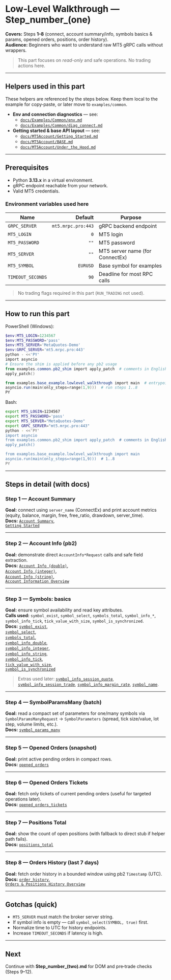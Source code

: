 # Low‑Level Walkthrough — Step_number_(one)
**Covers:** Steps **1–8** (connect, account summary/info, symbols basics & params, opened orders, positions, order history).  
**Audience:** Beginners who want to understand raw MT5 gRPC calls without wrappers.

> This part focuses on *read-only* and safe operations. No trading actions here.

---

## Helpers used in this part
These helpers are referenced by the steps below. Keep them local to the example for copy‑paste, or later move to `examples/common`.

- **Env and connection diagnostics** — see:  
  - [`docs/Examples/Common/env.md`](docs/Examples/Common/env.md)  
  - [`docs/Examples/Common/diag_connect.md`](docs/Examples/Common/diag_connect.md)
- **Getting started & base API layout** — see:  
  - [`docs/MT5Account/Getting_Started.md`](docs/MT5Account/Getting_Started.md)  
  - [`docs/MT5Account/BASE.md`](docs/MT5Account/BASE.md)  
  - [`docs/MT5Account/Under_the_Hood.md`](docs/MT5Account/Under_the_Hood.md)

---

## Prerequisites
- Python **3.13.x** in a virtual environment.
- gRPC endpoint reachable from your network.
- Valid MT5 credentials.

### Environment variables used here
| Name | Default | Purpose |
|---|---:|---|
| `GRPC_SERVER` | `mt5.mrpc.pro:443` | gRPC backend endpoint |
| `MT5_LOGIN` | `0` | MT5 login |
| `MT5_PASSWORD` | `""` | MT5 password |
| `MT5_SERVER` | `""` | MT5 server name (for ConnectEx) |
| `MT5_SYMBOL` | `EURUSD` | Base symbol for examples |
| `TIMEOUT_SECONDS` | `90` | Deadline for most RPC calls |

> No trading flags required in this part (`RUN_TRADING` not used).

---

## How to run this part
PowerShell (Windows):
```powershell
$env:MT5_LOGIN=1234567
$env:MT5_PASSWORD='pass'
$env:MT5_SERVER='MetaQuotes-Demo'
$env:GRPC_SERVER='mt5.mrpc.pro:443'
python - <<'PY'
import asyncio
# Ensure the shim is applied before any pb2 usage
from examples.common.pb2_shim import apply_patch  # comments in English only
apply_patch()

from examples.base_example.lowlevel_walkthrough import main  # entrypoint for the whole walkthrough
asyncio.run(main(only_steps=range(1,9)))  # run steps 1..8
PY
```

Bash:
```bash
export MT5_LOGIN=1234567
export MT5_PASSWORD='pass'
export MT5_SERVER="MetaQuotes-Demo"
export GRPC_SERVER="mt5.mrpc.pro:443"
python - <<'PY'
import asyncio
from examples.common.pb2_shim import apply_patch  # comments in English only
apply_patch()

from examples.base_example.lowlevel_walkthrough import main
asyncio.run(main(only_steps=range(1,9)))  # 1..8
PY
```

---

## Steps in detail (with docs)

### Step 1 — Account Summary
**Goal:** connect using `server_name` (ConnectEx) and print account metrics (equity, balance, margin, free, free_ratio, drawdown, server_time).  
**Docs:** [`Account Summary`](docs/MT5Account/Account_Information/account_summary.md),  
[`Getting Started`](docs/MT5Account/Getting_Started.md)

---

### Step 2 — Account Info (pb2)
**Goal:** demonstrate direct `AccountInfo*Request` calls and safe field extraction.  
**Docs:** [`Account Info (double)`](docs/MT5Account/Account_Information/account_info_double.md),  
[`Account Info (integer)`](docs/MT5Account/Account_Information/account_info_integer.md),  
[`Account Info (string)`](docs/MT5Account/Account_Information/account_info_string.md),  
[`Account Information Overview`](docs/MT5Account/Account_Information/Account_Information_Overview.md)

---

### Step 3 — Symbols: basics
**Goal:** ensure symbol availability and read key attributes.  
**Calls used:** `symbol_exist`, `symbol_select`, `symbols_total`, `symbol_info_*`, `symbol_info_tick`, `tick_value_with_size`, `symbol_is_synchronized`.  
**Docs:** [`symbol_exist`](docs/MT5Account/Symbols_and_Market/symbol_exist.md),  
[`symbol_select`](docs/MT5Account/Symbols_and_Market/symbol_select.md),  
[`symbols_total`](docs/MT5Account/Symbols_and_Market/symbols_total.md),  
[`symbol_info_double`](docs/MT5Account/Symbols_and_Market/symbol_info_double.md),  
[`symbol_info_integer`](docs/MT5Account/Symbols_and_Market/symbol_info_integer.md),  
[`symbol_info_string`](docs/MT5Account/Symbols_and_Market/symbol_info_string.md),  
[`symbol_info_tick`](docs/MT5Account/Symbols_and_Market/symbol_info_tick.md),  
[`tick_value_with_size`](docs/MT5Account/Symbols_and_Market/tick_value_with_size.md),  
[`symbol_is_synchronized`](docs/MT5Account/Symbols_and_Market/symbol_is_synchronized.md)

> Extras used later: [`symbol_info_session_quote`](docs/MT5Account/Symbols_and_Market/symbol_info_session_quote.md), [`symbol_info_session_trade`](docs/MT5Account/Symbols_and_Market/symbol_info_session_trade.md), [`symbol_info_margin_rate`](docs/MT5Account/Symbols_and_Market/symbol_info_margin_rate.md), [`symbol_name`](docs/MT5Account/Symbols_and_Market/symbol_name.md).

---

### Step 4 — SymbolParamsMany (batch)
**Goal:** read a compact set of parameters for one/many symbols via `SymbolParamsManyRequest` → `SymbolParameters` (spread, tick size/value, lot step, volume limits, etc.).  
**Docs:** [`symbol_params_many`](docs/MT5Account/Symbols_and_Market/symbol_params_many.md)

---

### Step 5 — Opened Orders (snapshot)
**Goal:** print active pending orders in compact rows.  
**Docs:** [`opened_orders`](docs/MT5Account/Orders_Positions_History/opened_orders.md)

---

### Step 6 — Opened Orders Tickets
**Goal:** fetch only tickets of current pending orders (useful for targeted operations later).  
**Docs:** [`opened_orders_tickets`](docs/MT5Account/Orders_Positions_History/opened_orders_tickets.md)

---

### Step 7 — Positions Total
**Goal:** show the count of open positions (with fallback to direct stub if helper path fails).  
**Docs:** [`positions_total`](docs/MT5Account/Orders_Positions_History/positions_total.md)

---

### Step 8 — Orders History (last 7 days)
**Goal:** fetch order history in a bounded window using pb2 `Timestamp` (UTC).  
**Docs:** [`order_history`](docs/MT5Account/Orders_Positions_History/order_history.md),  
[`Orders & Positions History Overview`](docs/MT5Account/Orders_Positions_History/OrdersPositionsHistory_Overview.md)

---

## Gotchas (quick)
- `MT5_SERVER` must match the broker server string.
- If symbol info is empty — call `symbol_select(SYMBOL, true)` first.
- Normalize time to UTC for history endpoints.
- Increase `TIMEOUT_SECONDS` if latency is high.

---

## Next
Continue with **Step_number_(two).md** for DOM and pre‑trade checks (Steps 9–12).
